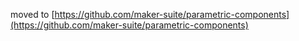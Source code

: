 moved to [https://github.com/maker-suite/parametric-components](https://github.com/maker-suite/parametric-components)
